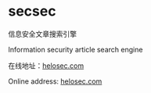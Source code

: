 # secsec

信息安全文章搜索引擎          

Information security article search engine  



在线地址：[helosec.com](http://helosec.com/)                 

Online address: [helosec.com](http://helosec.com/)
